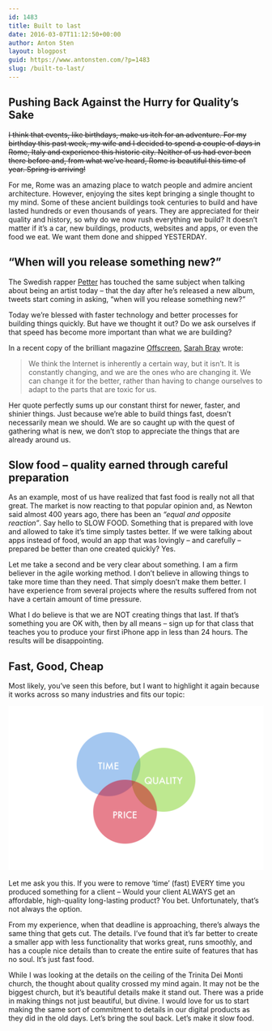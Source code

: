 ```yaml
---
id: 1483
title: Built to last
date: 2016-03-07T11:12:50+00:00
author: Anton Sten
layout: blogpost
guid: https://www.antonsten.com/?p=1483
slug: /built-to-last/
---
```

## Pushing Back Against the Hurry for Quality’s Sake

~~I think that events, like birthdays, make us itch for an adventure. For my birthday this past week, my wife and I decided to spend a couple of days in Rome, Italy and experience this historic city. Neither of us had ever been there before and, from what we’ve heard, Rome is beautiful this time of year. Spring is arriving!~~

For me, Rome was an amazing place to watch people and admire ancient architecture. However, enjoying the sites kept bringing a single thought to my mind. Some of these ancient buildings took centuries to build and have lasted hundreds or even thousands of years. They are appreciated for their quality and history, so why do we now rush everything we build? It doesn’t matter if it’s a car, new buildings, products, websites and apps, or even the food we eat. We want them done and shipped YESTERDAY.

## &#8220;When will you release something new?”

The Swedish rapper <a href="http://www.petter.nu" target="_blank">Petter</a> has touched the same subject when talking about being an artist today &#8211; that the day after he&#8217;s released a new album, tweets start coming in asking, “when will you release something new?”

Today we&#8217;re blessed with faster technology and better processes for building things quickly. But have we thought it out? Do we ask ourselves if that speed has become more important than what we are building?

In a recent copy of the brilliant magazine <a href="http://www.offscreenmag.com" target="_blank">Offscreen</a>, <a href="http://www.sarahjbray.com" target="_blank">Sarah Bray</a> wrote:

> We think the Internet is inherently a certain way, but it isn’t. It is constantly changing, and we are the ones who are changing it. We can change it for the better, rather than having to change ourselves to adapt to the parts that are toxic for us.

Her quote perfectly sums up our constant thirst for newer, faster, and shinier things. Just because we&#8217;re able to build things fast, doesn&#8217;t necessarily mean we should. We are so caught up with the quest of gathering what is new, we don’t stop to appreciate the things that are already around us.

## Slow food &#8211; quality earned through careful preparation

As an example, most of us have realized that fast food is really not all that great. The market is now reacting to that popular opinion and, as Newton said almost 400 years ago, there has been an _“equal and opposite reaction”_. Say hello to SLOW FOOD. Something that is prepared with love and allowed to take it’s time simply tastes better. If we were talking about apps instead of food, would an app that was lovingly &#8211; and carefully &#8211; prepared be better than one created quickly? Yes.

Let me take a second and be very clear about something. I am a firm believer in the agile working method. I don’t believe in allowing things to take more time than they need. That simply doesn’t make them better. I have experience from several projects where the results suffered from not have a certain amount of time pressure.

What I do believe is that we are NOT creating things that last. If that’s something you are OK with, then by all means &#8211; sign up for that class that teaches you to produce your first iPhone app in less than 24 hours. The results will be disappointing.

## Fast, Good, Cheap

Most likely, you’ve seen this before, but I want to highlight it again because it works across so many industries and fits our topic:

![Time, Cost, Quality](/images/triangle-1024x658.png)

Let me ask you this. If you were to remove &#8216;time&#8217; (fast) EVERY time you produced something for a client &#8211; Would your client ALWAYS get an affordable, high-quality long-lasting product? You bet. Unfortunately, that’s not always the option.

From my experience, when that deadline is approaching, there&#8217;s always the same thing that gets cut. The details. I’ve found that it’s far better to create a smaller app with less functionality that works great, runs smoothly, and has a couple nice details than to create the entire suite of features that has no soul. It’s just fast food.

While I was looking at the details on the ceiling of the Trinita Dei Monti church, the thought about quality crossed my mind again. It may not be the biggest church, but it’s beautiful details make it stand out. There was a pride in making things not just beautiful, but divine. I would love for us to start making the same sort of commitment to details in our digital products as they did in the old days. Let’s bring the soul back. Let’s make it slow food.
